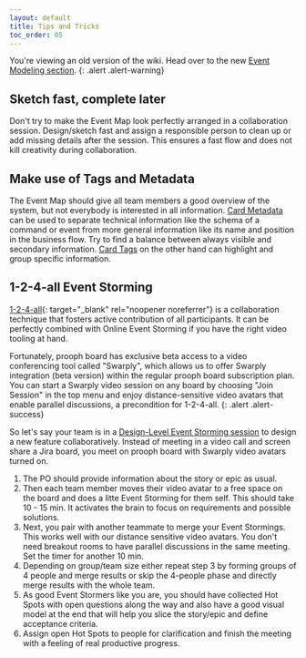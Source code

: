 ```yaml
---
layout: default
title: Tips and Tricks
toc_order: 05
---
```


You're viewing an old version of the wiki. Head over to the new [Event Modeling section]({{site.baseUrl}}/event_modeling/tips-and-tricks.html).
{: .alert .alert-warning}

## Sketch fast, complete later

Don't try to make the Event Map look perfectly arranged in a collaboration session. Design/sketch fast and assign a responsible person to clean up or add missing details after the session.
This ensures a fast flow and does not kill creativity during collaboration. 

## Make use of Tags and Metadata

The Event Map should give all team members a good overview of the system, but not everybody is interested in all information. [Card Metadata]({{site.baseUrl}}/board_workspace/Metadata.html)
can be used to separate technical information like the schema of a command or event from more general information like its name and position in the business flow.
Try to find a balance between always visible and secondary information. [Card Tags]({{site.baseUrl}}/board_workspace/Cards.html#tagging) on the other hand can highlight and group specific information.

## 1-2-4-all Event Storming

[1-2-4-all](https://www.liberatingstructures.com/1-1-2-4-all/){: target="_blank" rel="noopener noreferrer"} is a collaboration technique that fosters active contribution of all participants.
It can be perfectly combined with Online Event Storming if you have the right video tooling at hand. 

Fortunately, prooph board has exclusive beta access to a video conferencing tool called "Swarply", which allows us to offer Swarply integration (beta version) within the regular prooph board subscription plan.
You can start a Swarply video session on any board by choosing "Join Session" in the top menu and enjoy distance-sensitive video avatars that enable parallel discussions, a precondition for 1-2-4-all.
{: .alert .alert-success}

So let's say your team is in a [Design-Level Event Storming session]({{site.baseurl}}/continuous_event_storming/how-to.html#solution-space) to design a new feature collaboratively.
Instead of meeting in a video call and screen share a Jira board, you meet on prooph board with Swarply video avatars turned on.

1. The PO should provide information about the story or epic as usual.
2. Then each team member moves their video avatar to a free space on the board and does a litte Event Storming for them self. This should take 10 - 15 min. It activates the brain to focus on requirements and possible solutions.
3. Next, you pair with another teammate to merge your Event Stormings. This works well with our distance sensitive video avatars. You don't need breakout rooms to have parallel discussions in the same meeting. Set the timer for another 10 min.
4. Depending on group/team size either repeat step 3 by forming groups of 4 people and merge results or skip the 4-people phase and directly merge results with the whole team.
5. As good Event Stormers like you are, you should have collected Hot Spots with open questions along the way and also have a good visual model at the end that will help you slice the story/epic and define acceptance criteria.
6. Assign open Hot Spots to people for clarification and finish the meeting with a feeling of real productive progress. 


